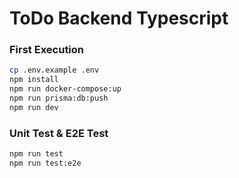 # ToDo Backend Typescript

### First Execution

```bash
cp .env.example .env
npm install
npm run docker-compose:up
npm run prisma:db:push
npm run dev
```

### Unit Test & E2E Test

```bash
npm run test
npm run test:e2e
```

